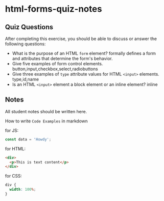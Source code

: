 # html-forms-quiz-notes

## Quiz Questions

After completing this exercise, you should be able to discuss or answer the following questions:

- What is the purpose of an HTML `form` element?
  formally defines a form and attributes that determine the form's behavior.
- Give five examples of form control elements.
  button,input,checkbox,select,radiobuttons
- Give three examples of `type` attribute values for HTML `<input>` elements.
  type,id,name
- Is an HTML `<input>` element a block element or an inline element?
  inline

## Notes

All student notes should be written here.

How to write `Code Examples` in markdown

for JS:

```javascript
const data = 'Howdy';
```

for HTML:

```html
<div>
  <p>This is text content</p>
</div>
```

for CSS:

```css
div {
  width: 100%;
}
```
